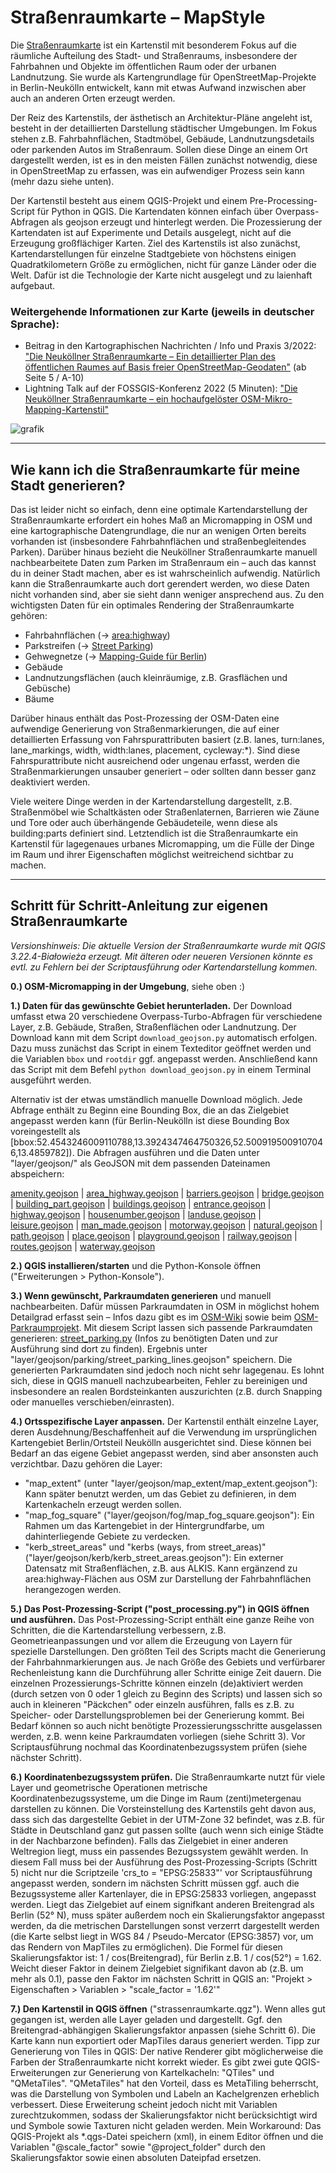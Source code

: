 # Straßenraumkarte – MapStyle

Die [Straßenraumkarte](https://strassenraumkarte.osm-berlin.org/?map=micromap) ist ein Kartenstil mit besonderem Fokus auf die räumliche Aufteilung des Stadt- und Straßenraums, insbesondere der Fahrbahnen und Objekte im öffentlichen Raum oder der urbanen Landnutzung. Sie wurde als Kartengrundlage für OpenStreetMap-Projekte in Berlin-Neukölln entwickelt, kann mit etwas Aufwand inzwischen aber auch an anderen Orten erzeugt werden.

Der Reiz des Kartenstils, der ästhetisch an Architektur-Pläne angeleht ist, besteht in der detaillierten Darstellung städtischer Umgebungen. Im Fokus stehen z.B. Fahrbahnflächen, Stadtmöbel, Gebäude, Landnutzungsdetails oder parkenden Autos im Straßenraum. Sollen diese Dinge an einem Ort dargestellt werden, ist es in den meisten Fällen zunächst notwendig, diese in OpenStreetMap zu erfassen, was ein aufwendiger Prozess sein kann (mehr dazu siehe unten).

Der Kartenstil besteht aus einem QGIS-Projekt und einem Pre-Processing-Script für Python in QGIS. Die Kartendaten können einfach über Overpass-Abfragen als geojson erzeugt und hinterlegt werden. Die Prozessierung der Kartendaten ist auf Experimente und Details ausgelegt, nicht auf die Erzeugung großflächiger Karten. Ziel des Kartenstils ist also zunächst, Kartendarstellungen für einzelne Stadtgebiete von höchstens einigen Quadratkilometern Größe zu ermöglichen, nicht für ganze Länder oder die Welt. Dafür ist die Technologie der Karte nicht ausgelegt und zu laienhaft aufgebaut.

### Weitergehende Informationen zur Karte (jeweils in deutscher Sprache):
* Beitrag in den Kartographischen Nachrichten / Info und Praxis 3/2022: ["Die Neuköllner Straßenraumkarte – Ein detaillierter Plan des öffentlichen Raumes auf Basis freier OpenStreetMap-Geodaten"](https://static-content.springer.com/esm/art%3A10.1007%2Fs42489-022-00119-1/MediaObjects/42489_2022_119_MOESM1_ESM.pdf) (ab Seite 5 / A-10)
* Lightning Talk auf der FOSSGIS-Konferenz 2022 (5 Minuten): ["Die Neuköllner Straßenraumkarte – ein hochaufgelöster OSM-Mikro-Mapping-Kartenstil"](https://media.ccc.de/v/fossgis2022-14180-die-neukllner-straenraumkarte-ein-hochaufgelster-osm-mikro-mapping-kartenstil
)

![grafik](https://github.com/SupaplexOSM/strassenraumkarte-neukoelln/blob/main/images/sample_image.jpg)

--------------------

## Wie kann ich die Straßenraumkarte für meine Stadt generieren?

Das ist leider nicht so einfach, denn eine optimale Kartendarstellung der Straßenraumkarte erfordert ein hohes Maß an Micromapping in OSM und eine kartographische Datengrundlage, die nur an wenigen Orten bereits vorhanden ist (insbesondere Fahrbahnflächen und straßenbegleitendes Parken). Darüber hinaus bezieht die Neuköllner Straßenraumkarte manuell nachbearbeitete Daten zum Parken im Straßenraum ein – auch das kannst du in deiner Stadt machen, aber es ist wahrscheinlich aufwendig. Natürlich kann die Straßenraumkarte auch dort gerendert werden, wo diese Daten nicht vorhanden sind, aber sie sieht dann weniger ansprechend aus. Zu den wichtigsten Daten für ein optimales Rendering der Straßenraumkarte gehören:
* Fahrbahnflächen (-> [area:highway](https://wiki.openstreetmap.org/wiki/Proposal:Area_highway/mapping_guidelines))
* Parkstreifen (-> [Street Parking](https://wiki.openstreetmap.org/wiki/Street_parking))
* Gehwegnetze (-> [Mapping-Guide für Berlin](https://wiki.openstreetmap.org/wiki/Berlin/Verkehrswende/Gehwege))
* Gebäude
* Landnutzungsflächen (auch kleinräumige, z.B. Grasflächen und Gebüsche)
* Bäume

Darüber hinaus enthält das Post-Prozessing der OSM-Daten eine aufwendige Generierung von Straßenmarkierungen, die auf einer detaillierten Erfassung von Fahrspurattributen basiert (z.B. lanes, turn:lanes, lane_markings, width, width:lanes, placement, cycleway:*). Sind diese Fahrspurattribute nicht ausreichend oder ungenau erfasst, werden die Straßenmarkierungen unsauber generiert – oder sollten dann besser ganz deaktiviert werden.

Viele weitere Dinge werden in der Kartendarstellung dargestellt, z.B. Straßenmöbel wie Schaltkästen oder Straßenlaternen, Barrieren wie Zäune und Tore oder auch überhängende Gebäudeteile, wenn diese als building:parts definiert sind. Letztendlich ist die Straßenraumkarte ein Kartenstil für lagegenaues urbanes Micromapping, um die Fülle der Dinge im Raum und ihrer Eigenschaften möglichst weitreichend sichtbar zu machen.

--------------------

## Schritt für Schritt-Anleitung zur eigenen Straßenraumkarte

_Versionshinweis: Die aktuelle Version der Straßenraumkarte wurde mit QGIS 3.22.4-Białowieża erzeugt. Mit älteren oder neueren Versionen könnte es evtl. zu Fehlern bei der Scriptausführung oder Kartendarstellung kommen._

__0.) OSM-Micromapping in der Umgebung__, siehe oben :)

__1.) Daten für das gewünschte Gebiet herunterladen.__ Der Download umfasst etwa 20 verschiedene Overpass-Turbo-Abfragen für verschiedene Layer, z.B. Gebäude, Straßen, Straßenflächen oder Landnutzung. Der Download kann mit dem Script `download_geojson.py` automatisch erfolgen. Dazu muss zunächst das Script in einem Texteditor geöffnet werden und die Variablen `bbox` und `rootdir` ggf. angepasst werden. Anschließend kann das Script mit dem Befehl `python download_geojson.py` in einem Terminal ausgeführt werden.

Alternativ ist der etwas umständlich manuelle Download möglich. Jede Abfrage enthält zu Beginn eine Bounding Box, die an das Zielgebiet angepasst werden kann (für Berlin-Neukölln ist diese Bounding Box voreingestellt als [bbox:52.4543246009110788,13.3924347464750326,52.5009195009107046,13.4859782]). Die Abfragen ausführen und die Daten unter "layer/geojson/" als GeoJSON mit dem passenden Dateinamen abspeichern:

[amenity.geojson](https://overpass-turbo.eu/s/1CCd) | [area_highway.geojson](http://overpass-turbo.eu/s/1erF) | [barriers.geojson](http://overpass-turbo.eu/s/1cZw) | [bridge.geojson](http://overpass-turbo.eu/s/1cTT) | [building_part.geojson](http://overpass-turbo.eu/s/1cZv) |
[buildings.geojson](http://overpass-turbo.eu/s/1cZx) | [entrance.geojson](http://overpass-turbo.eu/s/1cTV) | [highway.geojson](http://overpass-turbo.eu/s/1cLL) | [housenumber.geojson](http://overpass-turbo.eu/s/1cTN) | [landuse.geojson](http://overpass-turbo.eu/s/1cTF) | [leisure.geojson](http://overpass-turbo.eu/s/1cTL) | [man_made.geojson](https://overpass-turbo.eu/s/1Jwo) | [motorway.geojson](http://overpass-turbo.eu/s/1cTO) | [natural.geojson](http://overpass-turbo.eu/s/1cTD) | [path.geojson](http://overpass-turbo.eu/s/1eG0) | [place.geojson](http://overpass-turbo.eu/s/1cTR) | [playground.geojson](https://overpass-turbo.eu/s/1iMm) | [railway.geojson](https://overpass-turbo.eu/s/1izr) | [routes.geojson](http://overpass-turbo.eu/s/1eG1) | [waterway.geojson](http://overpass-turbo.eu/s/1cTP)

__2.) QGIS installieren/starten__ und die Python-Konsole öffnen ("Erweiterungen > Python-Konsole").

__3.) Wenn gewünscht, Parkraumdaten generieren__ und manuell nachbearbeiten. Dafür müssen Parkraumdaten in OSM in möglichst hohem Detailgrad erfasst sein – Infos dazu gibt es im [OSM-Wiki](https://wiki.openstreetmap.org/wiki/DE:Street_parking) sowie beim [OSM-Parkraumprojekt](https://parkraum.osm-verkehrswende.org/participate/). Mit diesem Script lassen sich passende Parkraumdaten generieren: [street_parking.py](https://github.com/SupaplexOSM/street_parking.py) (Infos zu benötigten Daten und zur Ausführung sind dort zu finden). Ergebnis unter "layer/geojson/parking/street_parking_lines.geojson" speichern.
Die generierten Parkraumdaten sind jedoch noch nicht sehr lagegenau. Es lohnt sich, diese in QGIS manuell nachzubearbeiten, Fehler zu bereinigen und insbesondere an realen Bordsteinkanten auszurichten (z.B. durch Snapping oder manuelles verschieben/einrasten).

__4.) Ortsspezifische Layer anpassen.__ Der Kartenstil enthält einzelne Layer, deren Ausdehnung/Beschaffenheit auf die Verwendung im ursprünglichen Kartengebiet Berlin/Ortsteil Neukölln ausgerichtet sind. Diese können bei Bedarf an das eigene Gebiet angepasst werden, sind aber ansonsten auch verzichtbar. Dazu gehören die Layer:
* "map_extent" (unter "layer/geojson/map_extent/map_extent.geojson"): Kann später benutzt werden, um das Gebiet zu definieren, in dem Kartenkacheln erzeugt werden sollen.
* "map_fog_square" ("layer/geojson/fog/map_fog_square.geojson"): Ein Rahmen um das Kartengebiet in der Hintergrundfarbe, um dahinterliegende Gebiete zu verdecken.
* "kerb_street_areas" und "kerbs (ways, from street_areas)" ("layer/geojson/kerb/kerb_street_areas.geojson"): Ein externer Datensatz mit Straßenflächen, z.B. aus ALKIS. Kann ergänzend zu area:highway-Flächen aus OSM zur Darstellung der Fahrbahnflächen herangezogen werden.

__5.) Das Post-Prozessing-Script ("post_processing.py") in QGIS öffnen und ausführen.__ Das Post-Prozessing-Script enthält eine ganze Reihe von Schritten, die die Kartendarstellung verbessern, z.B. Geometrieanpassungen und vor allem die Erzeugung von Layern für spezielle Darstellungen. Den größten Teil des Scripts macht die Generierung der Fahrbahnmarkierungen aus. Je nach Größe des Gebiets und verfürbarer Rechenleistung kann die Durchführung aller Schritte einige Zeit dauern. Die einzelnen Prozessierungs-Schritte können einzeln (de)aktiviert werden (durch setzen von 0 oder 1 gleich zu Beginn des Scripts) und lassen sich so auch in kleineren "Päckchen" oder einzeln ausführen, falls es z.B. zu Speicher- oder Darstellungsproblemen bei der Generierung kommt. Bei Bedarf können so auch nicht benötigte Prozessierungsschritte ausgelassen werden, z.B. wenn keine Parkraumdaten vorliegen (siehe Schritt 3). Vor Scriptausführung nochmal das Koordinatenbezugssystem prüfen (siehe nächster Schritt).

__6.) Koordinatenbezugssystem prüfen.__ Die Straßenraumkarte nutzt für viele Layer und geometrische Operationen metrische Koordinatenbezugssysteme, um die Dinge im Raum (zenti)metergenau darstellen zu können. Die Vorsteinstellung des Kartenstils geht davon aus, dass sich das dargestellte Gebiet in der UTM-Zone 32 befindet, was z.B. für Städte in Deutschland ganz gut passen sollte (auch wenn sich einige Städte in der Nachbarzone befinden).
Falls das Zielgebiet in einer anderen Weltregion liegt, muss ein passendes Bezugssystem gewählt werden. In diesem Fall muss bei der Ausführung des Post-Prozessing-Scripts (Schritt 5) nicht nur die Scriptzeile 'crs_to = "EPSG:25833"' vor Scriptausführung angepasst werden, sondern im nächsten Schritt müssen ggf. auch die Bezugssysteme aller Kartenlayer, die in EPSG:25833 vorliegen, angepasst werden.
Liegt das Zielgebiet auf einem signifkant anderen Breitengrad als Berlin (52° N), muss später außerdem noch ein Skalierungsfaktor angepasst werden, da die metrischen Darstellungen sonst verzerrt dargestellt werden (die Karte selbst liegt in WGS 84 / Pseudo-Mercator (EPSG:3857) vor, um das Rendern von MapTiles zu ermöglichen). Die Formel für diesen Skalierungsfaktor ist: 1 / cos(Breitengrad), für Berlin z.B. 1 / cos(52°) = 1.62. Weicht dieser Faktor in deinem Zielgebiet signifikant davon ab (z.B. um mehr als 0.1), passe den Faktor im nächsten Schritt in QGIS an: "Projekt > Eigenschaften > Variablen > "scale_factor = '1.62'"

__7.) Den Kartenstil in QGIS öffnen__ ("strassenraumkarte.qgz"). Wenn alles gut gegangen ist, werden alle Layer geladen und dargestellt. Ggf. den Breitengrad-abhängigen Skalierungsfaktor anpassen (siehe Schritt 6). Die Karte kann nun exportiert oder MapTiles daraus generiert werden. Tipp zur Generierung von Tiles in QGIS: Der native Renderer gibt möglicherweise die Farben der Straßenraumkarte nicht korrekt wieder. Es gibt zwei gute QGIS-Erweiterungen zur Generierung von Kartelkacheln: "QTiles" und "QMetaTiles". "QMetaTiles" hat den Vorteil, dass es MetaTiling beherrscht, was die Darstellung von Symbolen und Labeln an Kachelgrenzen erheblich verbessert. Diese Erweiterung scheint jedoch nicht mit Variablen zurechtzukommen, sodass der Skalierungsfaktor nicht berücksichtigt wird und Symbole sowie Taxturen nicht geladen werden. Mein Workaround: Das QGIS-Projekt als *.qgs-Datei speichern (xml), in einem Editor öffnen und die Variablen "@scale_factor" sowie "@project_folder" durch den Skalierungsfaktor sowie einen absoluten Dateipfad ersetzen.
